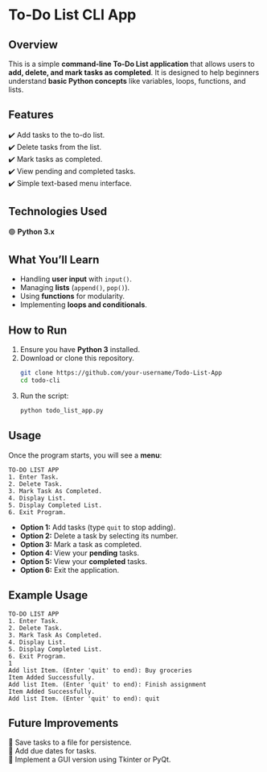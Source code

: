 # **To-Do List CLI App**  

## **Overview**  
This is a simple **command-line To-Do List application** that allows users to **add, delete, and mark tasks as completed**. It is designed to help beginners understand **basic Python concepts** like variables, loops, functions, and lists.  

## **Features**  
✔️ Add tasks to the to-do list.  
✔️ Delete tasks from the list.  
✔️ Mark tasks as completed.  
✔️ View pending and completed tasks.  
✔️ Simple text-based menu interface.  

## **Technologies Used**  
🟢 **Python 3.x**  

## **What You’ll Learn**  
- Handling **user input** with `input()`.  
- Managing **lists** (`append()`, `pop()`).  
- Using **functions** for modularity.  
- Implementing **loops and conditionals**.  

## **How to Run**  
1. Ensure you have **Python 3** installed.  
2. Download or clone this repository.  
   ```bash
   git clone https://github.com/your-username/Todo-List-App
   cd todo-cli
   ```
3. Run the script:  
   ```bash
   python todo_list_app.py
   ```

## **Usage**  
Once the program starts, you will see a **menu**:  

```
TO-DO LIST APP
1. Enter Task.
2. Delete Task.
3. Mark Task As Completed.
4. Display List.
5. Display Completed List.
6. Exit Program.
```

- **Option 1:** Add tasks (type `quit` to stop adding).  
- **Option 2:** Delete a task by selecting its number.  
- **Option 3:** Mark a task as completed.  
- **Option 4:** View your **pending** tasks.  
- **Option 5:** View your **completed** tasks.  
- **Option 6:** Exit the application.  

## **Example Usage**  
```
TO-DO LIST APP
1. Enter Task.
2. Delete Task.
3. Mark Task As Completed.
4. Display List.
5. Display Completed List.
6. Exit Program.
1
Add list Item. (Enter 'quit' to end): Buy groceries
Item Added Successfully.
Add list Item. (Enter 'quit' to end): Finish assignment
Item Added Successfully.
Add list Item. (Enter 'quit' to end): quit
```

## **Future Improvements**  
🔹 Save tasks to a file for persistence.  
🔹 Add due dates for tasks.  
🔹 Implement a GUI version using Tkinter or PyQt.  

